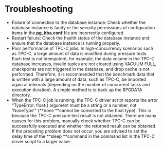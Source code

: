 # Troubleshooting<a name="EN-US_TOPIC_0289900701"></a>

-   Failure of connection to the database instance: Check whether the database instance is faulty or the security permissions of configuration items in the  **pg\_hba.conf**  file are incorrectly configured.
-   Restart failure: Check the health status of the database instance and ensure that the database instance is running properly.
-   Poor performance of TPC-C jobs: In high-concurrency scenarios such as TPC-C, a large amount of data is modified during pressure tests. Each test is not idempotent, for example, the data volume in the TPC-C database increases, invalid tuples are not cleared using VACUUM FULL, checkpoints are not triggered in the database, and drop cache is not performed. Therefore, it is recommended that the benchmark data that is written with a large amount of data, such as TPC-C, be imported again at intervals \(depending on the number of concurrent tasks and execution duration\). A simple method is to back up the $PGDATA directory.
-   When the TPC-C job is running, the TPC-C driver script reports the error "TypeError: float\(\) argument must be a string or a number, not 'NoneType'" \(**none **cannot be converted to the float type\). This is because the TPC-C pressure test result is not obtained. There are many causes for this problem, manually check whether TPC-C can be successfully executed and whether the returned result can be obtained. If the preceding problem does not occur, you are advised to set the delay time of the  **sleep **command in the command list in the TPC-C driver script to a larger value.

